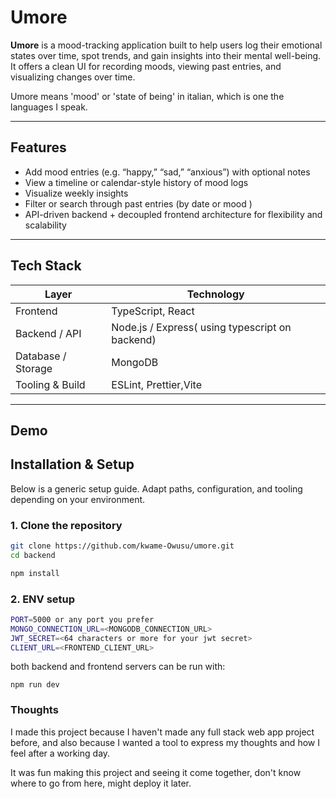 # Umore

**Umore** is a mood-tracking application built to help users log their emotional states over time, spot trends, and gain insights into their mental well-being. It offers a clean UI for recording moods, viewing past entries, and visualizing changes over time.

Umore means 'mood' or 'state of being' in italian, which is one the languages I speak.

---

## Features

- Add mood entries (e.g. “happy,” “sad,” “anxious”) with optional notes
- View a timeline or calendar-style history of mood logs
- Visualize weekly insights
- Filter or search through past entries (by date or mood )
- API-driven backend + decoupled frontend architecture for flexibility and scalability

---

## Tech Stack

| Layer              | Technology                                      |
| ------------------ | ----------------------------------------------- |
| Frontend           | TypeScript, React                               |
| Backend / API      | Node.js / Express( using typescript on backend) |
| Database / Storage | MongoDB                                         |
| Tooling & Build    | ESLint, Prettier,Vite                           |

---

## Demo

## Installation & Setup

Below is a generic setup guide. Adapt paths, configuration, and tooling depending on your environment.

### 1. Clone the repository

```bash
git clone https://github.com/kwame-Owusu/umore.git
cd backend

npm install

```

### 2. ENV setup

```bash
PORT=5000 or any port you prefer
MONGO_CONNECTION_URL=<MONGODB_CONNECTION_URL>
JWT_SECRET=<64 characters or more for your jwt secret>
CLIENT_URL=<FRONTEND_CLIENT_URL>
```

both backend and frontend servers can be run with:

```
npm run dev
```

### Thoughts

I made this project because I haven't made any full stack web app project before,
and also because I wanted a tool to express my thoughts and how I feel after a working day.

It was fun making this project and seeing it come together, don't know where to go from here, might deploy it later.

